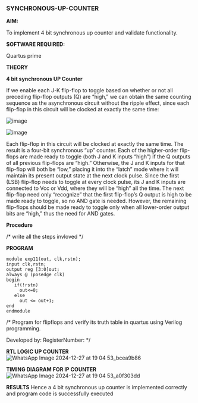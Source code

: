 ### SYNCHRONOUS-UP-COUNTER

**AIM:**

To implement 4 bit synchronous up counter and validate functionality.

**SOFTWARE REQUIRED:**

Quartus prime

**THEORY**

**4 bit synchronous UP Counter**

If we enable each J-K flip-flop to toggle based on whether or not all preceding flip-flop outputs (Q) are “high,” we can obtain the same counting sequence as the asynchronous circuit without the ripple effect, since each flip-flop in this circuit will be clocked at exactly the same time:

![image](https://github.com/naavaneetha/SYNCHRONOUS-UP-COUNTER/assets/154305477/d5db3fa0-e413-404c-b80e-b2f39d82e7e8)


![image](https://github.com/naavaneetha/SYNCHRONOUS-UP-COUNTER/assets/154305477/52cb61eb-d04b-442d-810c-31185a68410b)

Each flip-flop in this circuit will be clocked at exactly the same time.
The result is a four-bit synchronous “up” counter. Each of the higher-order flip-flops are made ready to toggle (both J and K inputs “high”) if the Q outputs of all previous flip-flops are “high.”
Otherwise, the J and K inputs for that flip-flop will both be “low,” placing it into the “latch” mode where it will maintain its present output state at the next clock pulse.
Since the first (LSB) flip-flop needs to toggle at every clock pulse, its J and K inputs are connected to Vcc or Vdd, where they will be “high” all the time.
The next flip-flop need only “recognize” that the first flip-flop’s Q output is high to be made ready to toggle, so no AND gate is needed.
However, the remaining flip-flops should be made ready to toggle only when all lower-order output bits are “high,” thus the need for AND gates.

**Procedure**

/* write all the steps invloved */

**PROGRAM**
```
module exp11(out, clk,rstn);
input clk,rstn;
output reg [3:0]out;
always @ (posedge clk)
begin
   if(!rstn)
     out<=0;
   else
     out <= out+1;
end
endmodule
```
/* Program for flipflops and verify its truth table in quartus using Verilog programming. 

Developed by: RegisterNumber:
*/

**RTL LOGIC UP COUNTER**
![WhatsApp Image 2024-12-27 at 19 04 53_bcea9b86](https://github.com/user-attachments/assets/7e9ca17a-2fcc-4b45-a0db-a7de2731cfb1)

**TIMING DIAGRAM FOR IP COUNTER**
![WhatsApp Image 2024-12-27 at 19 04 53_a0f303dd](https://github.com/user-attachments/assets/f508bda6-fdc8-4c1a-aafd-a6f1d0491da2)



**RESULTS**
Hence a 4 bit synchronous up counter is implemented correctly and program code is successfully executed

